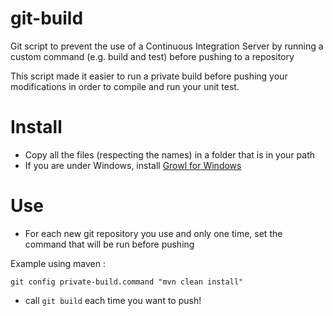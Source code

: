 git-build
=========

Git script to prevent the use of a Continuous Integration Server by running a custom command (e.g. build and test) before pushing to a repository

This script made it easier to run a private build before pushing your modifications in order to compile and run your unit test.

# Install

* Copy all the files (respecting the names) in a folder that is in your path
* If you are under Windows, install [Growl for Windows](http://www.growlforwindows.com/gfw/)

# Use

* For each new git repository you use and only one time, set the command that will be run before pushing

Example using maven :

`git config private-build.command "mvn clean install"`

* call `git build` each time you want to push!
